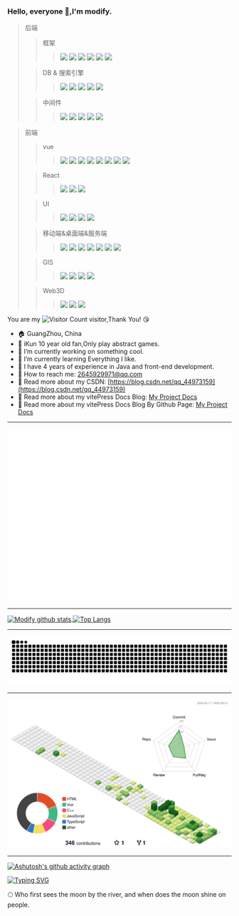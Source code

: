 ### Hello, everyone 👋,I'm modify.

> 后端
> > 框架
> > > ![](https://img.shields.io/badge/Spring-blue)
![](https://img.shields.io/badge/Mybatis-blue)
![](https://img.shields.io/badge/MybatisPlus-blue)
![](https://img.shields.io/badge/SpringBoot-blue)
![](https://img.shields.io/badge/SpringCloud-blue)
![](https://img.shields.io/badge/SpringSecurity-blue)
>
> > DB & 搜索引擎
> > > ![](https://img.shields.io/badge/MySQL-blue)
![](https://img.shields.io/badge/Oracle-blue)
![](https://img.shields.io/badge/MongoDB-blue)
![](https://img.shields.io/badge/Redis-blue)
![](https://img.shields.io/badge/ElasticSearch-blue)
>
> > 中间件
> > > ![](https://img.shields.io/badge/Nginx-blue)
![](https://img.shields.io/badge/MQ-blue)
![](https://img.shields.io/badge/MinIO-blue)
![](https://img.shields.io/badge/xxlJob-blue)
![](https://img.shields.io/badge/Jenkins&Docker-blue)

> 前端
>
> > vue
> > > ![](https://img.shields.io/badge/Vue2-blue)
![](https://img.shields.io/badge/Vue3-blue)
![](https://img.shields.io/badge/VueRouter-blue)
![](https://img.shields.io/badge/Vuex-blue)
![](https://img.shields.io/badge/Pinia-blue)
![](https://img.shields.io/badge/Vite-blue)
![](https://img.shields.io/badge/Webpack-blue)
![](https://img.shields.io/badge/Tailwindcss-blue)
>
> > React
> > > ![](https://img.shields.io/badge/React-blue)
![](https://img.shields.io/badge/ReactRouter-blue)
![](https://img.shields.io/badge/Redux-blue)
>
> > UI
> > > ![](https://img.shields.io/badge/ElementUI-blue)
![](https://img.shields.io/badge/ElementPlus-blue)
![](https://img.shields.io/badge/AntDesign-blue)
![](https://img.shields.io/badge/VxeTable-blue)
>
> > 移动端&桌面端&服务端
> > > ![](https://img.shields.io/badge/小程序-blue)
![](https://img.shields.io/badge/Uniapp-blue)
![](https://img.shields.io/badge/ReactNative-blue)
![](https://img.shields.io/badge/H5-blue)
![](https://img.shields.io/badge/Node-blue)
![](https://img.shields.io/badge/Electron-blue)
![](https://img.shields.io/badge/Nuxt-blue)
>
> > GIS
> > > ![](https://img.shields.io/badge/OpenLayer-blue)
![](https://img.shields.io/badge/MapBox-blue)
![](https://img.shields.io/badge/Leaflet-blue)
![](https://img.shields.io/badge/Cesium-blue)
>
> > Web3D
> > > ![](https://img.shields.io/badge/WebGL-blue)
![](https://img.shields.io/badge/Shader-blue)
![](https://img.shields.io/badge/Three.js-blue)

You are my ![Visitor Count](https://profile-counter.glitch.me/lizuoqun/count.svg) visitor,Thank You! :kissing_heart:

- :house: GuangZhou, China
- 🐔 iKun 10 year old fan,Only play abstract games.
- :dizzy: I’m currently working on something cool.
- :seedling: I’m currently learning Everything I like.
- :information_desk_person: I have 4 years of experience in Java and front-end development.
- :email: How to reach me: 2645929971@qq.com
- :notebook: Read more about my CSDN: [https://blog.csdn.net/qq_44973159](https://blog.csdn.net/qq_44973159)
- 📖 Read more about my vitePress Docs Blog: [My Project Docs](http://122.51.159.230/My-Project/)
- 📖 Read more about my vitePress Docs Blog By Github Page: [My Project Docs](https://lizuoqun.github.io/My-Project/)

----

![](https://github.com/lizuoqun/lizuoqun/blob/main/github-metrics.svg)

----
<a href="https://github.com/anuraghazra/github-readme-stats">
<img align="center" src="https://github-readme-stats.vercel.app/api?username=lizuoqun&hide=prs&count_private=true&show_icons=true" alt="Modify github stats" width="480" height="170" />
</a>
<a href="https://github.com/anuraghazra/github-readme-stats">
<img align="center" src="https://github-readme-stats.vercel.app/api/top-langs/?username=lizuoqun&layout=compact" alt="Top Langs" height="166" />
</a>


<!--📕 &nbsp;**Latest Blog Posts**-->
<div style="display: none; align-items: center; justify-content: center">

<img src="https://stats.justsong.cn/api/csdn?id=qq_44973159&lang=zh-CN"/>

<div style="flex:1">

<!-- BLOG-POST-LIST:START -->

- [WebGL初体验：绘制图形与变换技巧](https://blog.csdn.net/qq_44973159/article/details/146249029)
- [React-Native 项目初始化及安卓环境搭建](https://blog.csdn.net/qq_44973159/article/details/144499560)
- [初识Electron &amp; 进程通信](https://blog.csdn.net/qq_44973159/article/details/143575624)
- [qiankun 应用之间数据传递](https://blog.csdn.net/qq_44973159/article/details/142998712)
- [微前端 Spa &amp; qiankun](https://blog.csdn.net/qq_44973159/article/details/142957482)

<!-- BLOG-POST-LIST:END -->
</div>

</div>

----

<picture>
  <source media="(prefers-color-scheme: dark)" srcset="https://raw.githubusercontent.com/lizuoqun/lizuoqun/output/github-contribution-grid-snake-dark.svg">
  <source media="(prefers-color-scheme: light)" srcset="https://raw.githubusercontent.com/lizuoqun/lizuoqun/output/github-contribution-grid-snake.svg">
  <img alt="github contribution grid snake animation" src="https://raw.githubusercontent.com/lizuoqun/lizuoqun/output/github-contribution-grid-snake.svg">
</picture>

----

![](https://github.com/lizuoqun/lizuoqun/blob/main/profile-3d-contrib/profile-green-animate.svg)

----

[![Ashutosh's github activity graph](https://github-readme-activity-graph.vercel.app/graph?username=lizuoqun&theme=vue)](https://github.com/lizuoqun/github-readme-activity-graph)

[![Typing SVG](https://readme-typing-svg.demolab.com?font=Fira+Code&pause=1000&width=600px&height=36&lines=江畔何人初见月，江月何年初照人。)](https://git.io/typing-svg)

:full_moon: Who first sees the moon by the river, and when does the moon shine on people.
